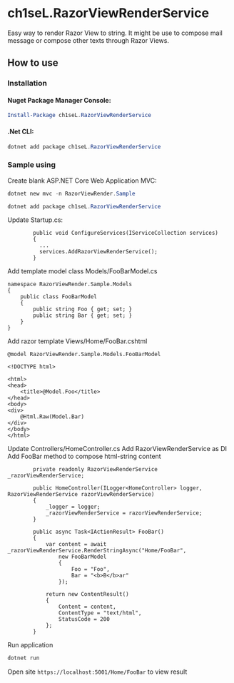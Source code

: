 # ch1seL.RazorViewRenderService

Easy way to render Razor View to string.
It might be use to compose mail message or compose other texts through Razor Views.

## How to use

### Installation

#### Nuget Package Manager Console:

```powershell
Install-Package ch1seL.RazorViewRenderService
```

#### .Net CLI:
```powershell
dotnet add package ch1seL.RazorViewRenderService
```

### Sample using

Create blank ASP.NET Core Web Application MVC:
```powershell 
dotnet new mvc -n RazorViewRender.Sample
```

```powershell
dotnet add package ch1seL.RazorViewRenderService
```

Update Startup.cs:
```
        public void ConfigureServices(IServiceCollection services)
        {
          ...
          services.AddRazorViewRenderService();          
        }
```

Add template model class Models/FooBarModel.cs
```
namespace RazorViewRender.Sample.Models
{
    public class FooBarModel
    {
        public string Foo { get; set; }
        public string Bar { get; set; }
    }
}
```

Add razor template Views/Home/FooBar.cshtml
```
@model RazorViewRender.Sample.Models.FooBarModel

<!DOCTYPE html>

<html>
<head>
    <title>@Model.Foo</title>
</head>
<body>
<div>
    @Html.Raw(Model.Bar)
</div>
</body>
</html>
```

Update Controllers/HomeController.cs
Add RazorViewRenderService as DI
Add FooBar method to compose html-string content
```
        private readonly RazorViewRenderService _razorViewRenderService;

        public HomeController(ILogger<HomeController> logger, RazorViewRenderService razorViewRenderService)
        {
            _logger = logger;
            _razorViewRenderService = razorViewRenderService;
        }

        public async Task<IActionResult> FooBar()
        {
            var content = await _razorViewRenderService.RenderStringAsync("Home/FooBar",
                new FooBarModel
                {
                    Foo = "Foo", 
                    Bar = "<b>B</b>ar"
                });

            return new ContentResult()
            {
                Content = content,
                ContentType = "text/html",
                StatusCode = 200
            };
        }        
```

Run application
```powershell
dotnet run 
```

Open site `https://localhost:5001/Home/FooBar` to view result
